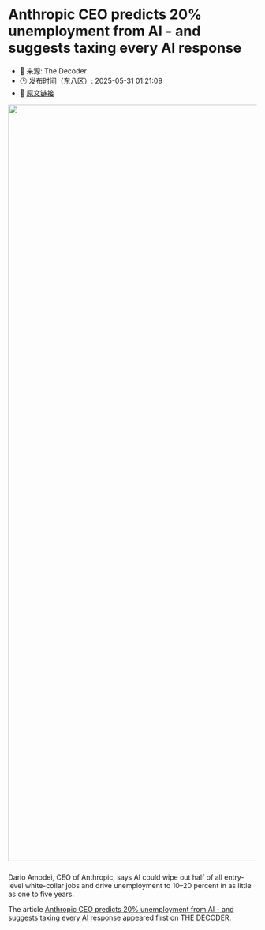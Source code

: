 # Anthropic CEO predicts 20% unemployment from AI - and suggests taxing every AI response
- 📅 来源: The Decoder
- 🕒 发布时间（东八区）: 2025-05-31 01:21:09
- 🔗 [原文链接](https://the-decoder.com/anthropic-ceo-predicts-20-unemployment-from-ai-and-suggests-taxing-every-ai-responseanthropic-ceo-predicts-massive-job-losses-and-proposes-a-token-tax/)

<p><img alt="" class="attachment-full size-full wp-post-image" height="1024" src="https://the-decoder.com/wp-content/uploads/2025/05/anthropic_token_tax.png" style="height: auto; margin-bottom: 10px;" width="1536" /></p>
<p>        Dario Amodei, CEO of Anthropic, says AI could wipe out half of all entry-level white-collar jobs and drive unemployment to 10–20 percent in as little as one to five years.</p>
<p>The article <a href="https://the-decoder.com/anthropic-ceo-predicts-20-unemployment-from-ai-and-suggests-taxing-every-ai-responseanthropic-ceo-predicts-massive-job-losses-and-proposes-a-token-tax/">Anthropic CEO predicts 20% unemployment from AI - and suggests taxing every AI response</a> appeared first on <a href="https://the-decoder.com">THE DECODER</a>.</p>